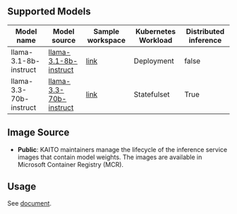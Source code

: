 ## Supported Models

| Model name           | Model source                                                                 | Sample workspace                                                                              | Kubernetes Workload | Distributed inference |
|----------------------|------------------------------------------------------------------------------|----------------------------------------------------------------------------------------------|---------------------|-----------------------|
| llama-3.1-8b-instruct | [llama-3.1-8b-instruct](https://huggingface.co/meta-llama/Llama-3.1-8B-Instruct) | [link](../../../../examples/inference/kaito_workspace_llama-3.1_8b_instruct.yaml)           | Deployment          | false                 |
| llama-3.3-70b-instruct | [llama-3.3-70b-instruct](https://huggingface.co/meta-llama/Llama-3.3-70B-Instruct) | [link](../../../../examples/inference/kaito_workspace_llama-3.3_70b_instruct.yaml)           | Statefulset          | True                 |


## Image Source

- **Public**: KAITO maintainers manage the lifecycle of the inference service images that contain model weights. The images are available in Microsoft Container Registry (MCR).

## Usage

See [document](../../../../docs/inference/README.md).
